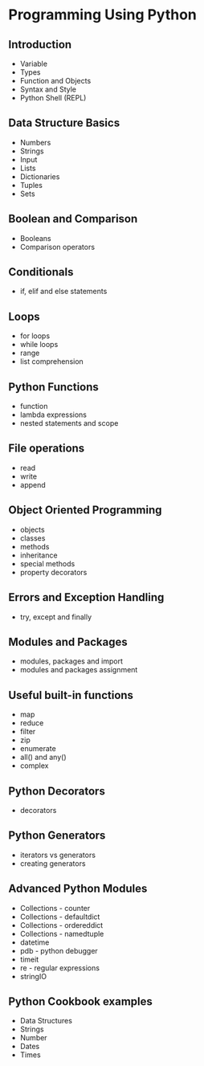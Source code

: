 # Programming Using Python
## Introduction
* Variable
* Types
* Function and Objects
* Syntax and Style
* Python Shell (REPL)

## Data Structure Basics
* Numbers
* Strings
* Input
* Lists
* Dictionaries
* Tuples
* Sets

## Boolean and Comparison
* Booleans
* Comparison operators

## Conditionals
* if, elif and else statements

## Loops
* for loops
* while loops
* range
* list comprehension

## Python Functions
* function
* lambda expressions
* nested statements and scope

## File operations
* read
* write
* append

## Object Oriented Programming
* objects
* classes
* methods
* inheritance
* special methods
* property decorators

## Errors and Exception Handling
* try, except and finally

## Modules and Packages
* modules, packages and import
* modules and packages assignment

## Useful built-in functions
* map
* reduce
* filter
* zip
* enumerate
* all() and any()
* complex

## Python Decorators
* decorators

## Python Generators
* iterators vs generators
* creating generators

## Advanced Python Modules
* Collections - counter
* Collections - defaultdict
* Collections - ordereddict
* Collections - namedtuple
* datetime
* pdb - python debugger
* timeit
* re - regular expressions
* stringIO

## Python Cookbook examples
* Data Structures
* Strings
* Number
* Dates
* Times
